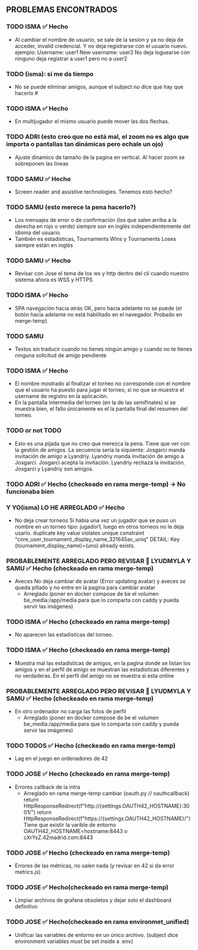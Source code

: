 ## PROBLEMAS ENCONTRADOS

### TODO ISMA ✅ Hecho
- Al cambiar el nombre de usuario, se sale de la sesion y ya no deja de acceder, invalid credencial. Y no deja registrarse con el usuario nuevo. 
ejemplo:
Username: user1
New username: user2
No deja loguearse con ninguno
deja registrar a user1 pero no a user2

### TODO (isma): si me da tiempo
- No se puede eliminar amigos, aunque el subject no dice que hay que hacerlo # 

### TODO ISMA  ✅ Hecho
- En multijugador el mismo usuario puede mover las dos flechas.

### TODO ADRI (esto creo que no está mal, el zoom no es algo que importa o pantallas tan dinámicas pero echale un ojo)
- Ajuste dinamico de tamaño de la pagina en vertical. Al hacer zoom se sobreponen las lineas

### TODO SAMU  ✅ Hecho
- Screen reader and assistive technologies. Tenemos esto hecho?

### TODO SAMU (esto merece la pena hacerlo?)
- Los mensajes de error o de confirmación (los que salen arriba a la derecha en rojo o verde) siempre son en inglés independientemente del idioma del usuario.
- También es estadísticas, Tournaments Wins y Tournaments Loses siempre están en inglés

### TODO SAMU  ✅ Hecho
- Revisar con Jose el tema de los ws y http dentro del cli cuando nuestro sistema ahora es WSS y HTTPS

### TODO ISMA ✅ Hecho
- SPA navegación hacia atrás OK, pero hacia adelante no se puede (el botón hacia adelante no está habilitado en el navegador. Probado en merge-temp)

### TODO SAMU
- Textos sin traducir cuando no tienes ningún amigo y cuando no te tienes ninguna solicitud de amigo pendiente

### TODO ISMA ✅ Hecho
- El nombre mostrado al finalizar el torneo no corresponde con el nombre que el usuario ha puesto para jugar el torneo, si no que se muestra el username de registro en la aplicación.
- En la pantalla intermedia del torneo (en la de las semifinales) sí se muestra bien, el fallo únicamente es el la pantalla final del resumen del torneo.

### TODO or not TODO
- Esto es una pijada que no creo que merezca la pena. Tiene que ver con la gestión de amigos.
La secuencia sería la siquiente:
Josgarci manda invitación de amigo a Lyandriy.
Lyandriy manda invitación de amigo a Josgarci.
Josgarci acepta la invitación.
Lyandriy rechaza la invitación.
Josgarci y Lyandriy son amigos.


### TODO ADRI ✅ Hecho (checkeado en rama merge-temp) -> No funcionaba bien
### Y YO(isma) LO HE ARREGLADO ✅ Hecho
- No deja crear torneos Si habia una vez un jugador que se puso un nombre en un torneo tipo: jugador1, luego en otros torneos no le deja usarlo.
duplicate key value violates unique constraint "core_user_tournament_display_name_321645ac_uniq"
DETAIL: Key (tournament_display_name)=(uno) already exists.

### PROBABLEMENTE ARREGLADO PERO REVISAR 🔔 LYUDMYLA Y SAMU ✅ Hecho (checkeado en rama merge-temp)
- Aveces No deja cambiar de avatar (Error updating avatar) y aveces se queda pillado y no entre en la pagina para cambiar avatar
    + Arreglado (poner en docker compose de be el volumen be_media:/app/media para que lo comparta con caddy y pueda servir las imágenes)

### TODO ISMA ✅ Hecho (checkeado en rama merge-temp)
- No aparecen las estadisticas del torneo.

### TODO ISMA ✅ Hecho (checkeado en rama merge-temp)
- Muestra mal las estadisticas de amigos, en la pagina donde se listan los amigos y en el perfil de amigo se muestran las estadisticas diferentes y no verdaderas. En el perfil del amigo no se muestra si esta online

### PROBABLEMENTE ARREGLADO PERO REVISAR 🔔 LYUDMYLA Y SAMU ✅ Hecho (checkeado en rama merge-temp)
- En otro ordenador no carga las fotos de perfil
    + Arreglado (poner en docker compose de be el volumen be_media:/app/media para que lo comparta con caddy y pueda servir las imágenes)

### TODO TODOS ✅ Hecho (checkeado en rama merge-temp)
- Lag en el juego en ordenadores de 42

### TODO JOSE ✅ Hecho (checkeado en rama merge-temp)
- Errores callback de la intra
    + Arreglado en rama merge-temp cambiar
    (oauth.py // oauthcallback)     return HttpResponseRedirect(f"http://{settings.OAUTH42_HOSTNAME}:3001/")
                                    return HttpResponseRedirect(f"https://{settings.OAUTH42_HOSTNAME}/")
    Tiene que existir la varible de entorno OAUTH42_HOSTNAME=hostname:8443 o cXrYsZ.42madrid.com:8443

### TODO JOSE ✅ Hecho (checkeado en rama merge-temp)
- Errores de las métricas, no salen nada (y revisar en 42 si da error metrics.js)

### TODO JOSE ✅ Hecho(checkeado en rama merge-temp)
- Limpiar archivos de grafana obsoletos y dejar solo el dashboard definitivo 

### TODO JOSE ✅ Hecho(checkeado en rama environmet_unified)
- Unificar las variables de entorno en un único archivo. (subject dice environment variables must be set inside a .env)

